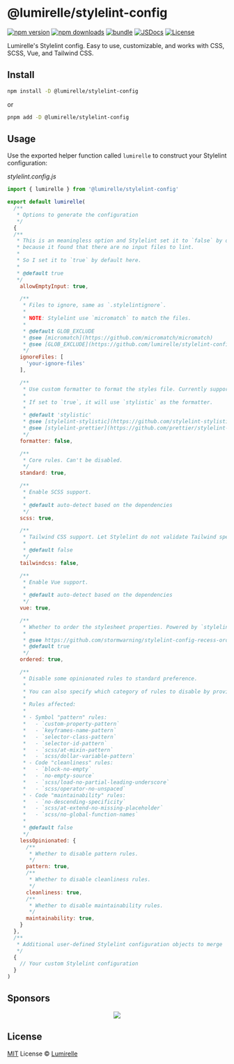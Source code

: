 # @lumirelle/stylelint-config

[![npm version][npm-version-src]][npm-version-href]
[![npm downloads][npm-downloads-src]][npm-downloads-href]
[![bundle][bundle-src]][bundle-href]
[![JSDocs][jsdocs-src]][jsdocs-href]
[![License][license-src]][license-href]

Lumirelle's Stylelint config. Easy to use, customizable, and works with CSS, SCSS, Vue, and Tailwind CSS.

## Install

```sh
npm install -D @lumirelle/stylelint-config
```

or

```sh
pnpm add -D @lumirelle/stylelint-config
```

## Usage

Use the exported helper function called `lumirelle` to construct your Stylelint configuration:

_stylelint.config.js_

```js
import { lumirelle } from '@lumirelle/stylelint-config'

export default lumirelle(
  /**
   * Options to generate the configuration
   */
  {
  /**
   * This is an meaningless option and Stylelint set it to `false` by default, which may causes command line error just
   * because it found that there are no input files to lint.
   *
   * So I set it to `true` by default here.
   *
   * @default true
   */
    allowEmptyInput: true,

    /**
     * Files to ignore, same as `.stylelintignore`.
     *
     * NOTE: Stylelint use `micromatch` to match the files.
     *
     * @default GLOB_EXCLUDE
     * @see [micromatch](https://github.com/micromatch/micromatch)
     * @see [GLOB_EXCLUDE](https://github.com/lumirelle/stylelint-config/blob/main/src/globs.ts#L6)
     */
    ignoreFiles: [
      'your-ignore-files'
    ],

    /**
     * Use custom formatter to format the styles file. Currently support `stylistic` and `prettier`.
     *
     * If set to `true`, it will use `stylistic` as the formatter.
     *
     * @default 'stylistic'
     * @see [stylelint-stylistic](https://github.com/stylelint-stylistic/stylelint-config#readme)
     * @see [stylelint-prettier](https://github.com/prettier/stylelint-prettier)
     */
    formatter: false,

    /**
     * Core rules. Can't be disabled.
     */
    standard: true,

    /**
     * Enable SCSS support.
     *
     * @default auto-detect based on the dependencies
     */
    scss: true,

    /**
     * Tailwind CSS support. Let Stylelint do not validate Tailwind specific at-rules.
     *
     * @default false
     */
    tailwindcss: false,

    /**
     * Enable Vue support.
     *
     * @default auto-detect based on the dependencies
     */
    vue: true,

    /**
     * Whether to order the stylesheet properties. Powered by `stylelint-config-recess-order`.
     *
     * @see https://github.com/stormwarning/stylelint-config-recess-order
     * @default true
     */
    ordered: true,

    /**
     * Disable some opinionated rules to standard preference.
     *
     * You can also specify which category of rules to disable by providing an object with the category names as keys.
     *
     * Rules affected:
     *
     * - Symbol "pattern" rules:
     *   - `custom-property-pattern`
     *   - `keyframes-name-pattern`
     *   - `selector-class-pattern`
     *   - `selector-id-pattern`
     *   - `scss/at-mixin-pattern`
     *   - `scss/dollar-variable-pattern`
     * - Code "cleanliness" rules:
     *   - `block-no-empty`
     *   - `no-empty-source`
     *   - `scss/load-no-partial-leading-underscore`
     *   - `scss/operator-no-unspaced`
     * - Code "maintainability" rules:
     *   - `no-descending-specificity`
     *   - `scss/at-extend-no-missing-placeholder`
     *   - `scss/no-global-function-names`
     *
     * @default false
     */
    lessOpinionated: {
      /**
       * Whether to disable pattern rules.
       */
      pattern: true,
      /**
       * Whether to disable cleanliness rules.
       */
      cleanliness: true,
      /**
       * Whether to disable maintainability rules.
       */
      maintainability: true,
    }
  },
  /**
   * Additional user-defined Stylelint configuration objects to merge
   */
  {
    // Your custom Stylelint configuration
  }
)
```

## Sponsors

<p align="center">
  <a href="https://cdn.jsdelivr.net/gh/lumirelle/static/sponsors.svg">
    <img src='https://cdn.jsdelivr.net/gh/lumirelle/static/sponsors.svg'/>
  </a>
</p>

## License

[MIT](./LICENSE) License © [Lumirelle](https://github.com/lumirelle)

<!-- Badges -->

[npm-version-src]: https://img.shields.io/npm/v/@lumirelle/stylelint-config?style=flat&colorA=080f12&colorB=1fa669
[npm-version-href]: https://npmjs.com/package/@lumirelle/stylelint-config
[npm-downloads-src]: https://img.shields.io/npm/dm/@lumirelle/stylelint-config?style=flat&colorA=080f12&colorB=1fa669
[npm-downloads-href]: https://npmjs.com/package/@lumirelle/stylelint-config
[bundle-src]: https://img.shields.io/bundlephobia/minzip/@lumirelle/stylelint-config?style=flat&colorA=080f12&colorB=1fa669&label=minzip
[bundle-href]: https://bundlephobia.com/result?p=@lumirelle/stylelint-config
[license-src]: https://img.shields.io/github/license/lumirelle/stylelint-config.svg?style=flat&colorA=080f12&colorB=1fa669
[license-href]: https://github.com/lumirelle/stylelint-config/blob/main/LICENSE
[jsdocs-src]: https://img.shields.io/badge/jsdocs-reference-080f12?style=flat&colorA=080f12&colorB=1fa669
[jsdocs-href]: https://www.jsdocs.io/package/@lumirelle/stylelint-config

